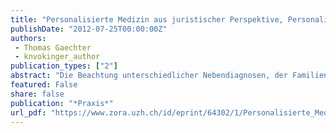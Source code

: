 ```yaml
---
title: "Personalisierte Medizin aus juristischer Perspektive, Personalized Medicine - Legal Aspects, Mini-Review"
publishDate: "2012-07-25T00:00:00Z"
authors: 
 - Thomas Gaechter
 - knvokinger_author
publication_types: ["2"]
abstract: "Die Beachtung unterschiedlicher Nebendiagnosen, der Familienanamnese, von Allergien oder von individuellen Persönlichkeitsmerkmalen sind für eine individuelle Behandlung jeder Patientin und jedes Patienten unabdingbar. Deshalb entspricht die individuelle Behandlung, die den Bedürfnissen und Veranlagungen jeder Patientin und jedes Patienten angepasst ist, seit jeher dem ärztlichen Berufsverständnis. So gesehen wäre personalisierte Medizin nicht mehr als eine Rückbesinnung auf tradierte medizinische Wertvorstellungen, nichts Neues also."
featured: False
share: false
publication: "*Praxis*"
url_pdf: "https://www.zora.uzh.ch/id/eprint/64302/1/Personalisierte_Medizin_aus_juristischer_Perspektive.pdf"
---
```

